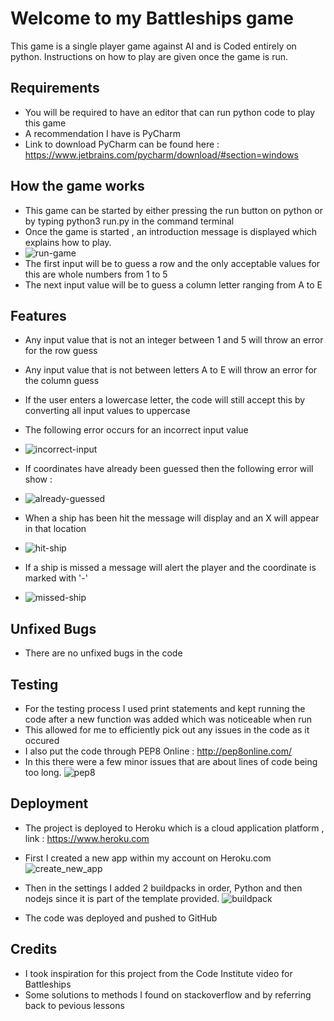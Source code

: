 # Welcome to my Battleships game 
This game is a single player game against AI and is Coded entirely on python. Instructions on how to play are given once the game is run.

## Requirements

- You will be required to have an editor that can run python code to play this game
- A recommendation I have is PyCharm 
- Link to download PyCharm can be found here : https://www.jetbrains.com/pycharm/download/#section=windows

## How the game works

- This game can be started by either pressing the run button on python or by typing python3 run.py in the command terminal
- Once the game is started , an introduction message is displayed which explains how to play.
- ![run-game](https://user-images.githubusercontent.com/97538312/177016232-57b648ee-4794-4fc9-9648-61c3a27a2494.jpg)
- The first input will be to guess a row and the only acceptable values for this are whole numbers from 1 to 5
- The next input value will be to guess a column letter ranging from A to E 

## Features
- Any input value that is not an integer between 1 and 5 will throw an error for the row guess
- Any input value that is not between letters A to E will throw an error for the column guess
- If the user enters a lowercase letter, the code will still accept this by converting all input values to uppercase
- The following error occurs for an incorrect input value
- ![incorrect-input](https://user-images.githubusercontent.com/97538312/177016836-1e56e5e7-a773-429f-a6cb-f97e97febb7e.jpg)

- If coordinates have already been guessed then the following error will show :
- ![already-guessed](https://user-images.githubusercontent.com/97538312/177017306-8008e8e3-fa97-4cd4-aed2-c4c5232506ce.jpg)

- When a ship has been hit the message will display and an X will appear in that location 
- ![hit-ship](https://user-images.githubusercontent.com/97538312/177017317-b4bd8dd8-a7a7-4b7b-a2eb-3974c7a530d7.jpg)

- If a ship is missed a message will alert the player and the coordinate is marked with '-'
- ![missed-ship](https://user-images.githubusercontent.com/97538312/177017327-242b8e64-6757-4286-bfc6-312d13a181df.jpg)




## Unfixed Bugs
- There are no unfixed bugs in the code

## Testing
- For the testing process I used print statements and kept running the code after a new function was added which was noticeable when run
- This allowed for me to efficiently pick out any issues in the code as it occured
- I also put the code through PEP8 Online : http://pep8online.com/
- In this there were a few minor issues that are about lines of code being too long.
 ![pep8](https://user-images.githubusercontent.com/97538312/177018534-2c88db68-38be-48a0-a0af-33f88cfcdac5.jpg)

 
 
## Deployment
- The project is deployed to Heroku which is a cloud application platform , link : https://www.heroku.com
- First I created a new app within my account on Heroku.com 
 ![create_new_app](https://user-images.githubusercontent.com/97538312/177018312-f5f5d0fc-3fa9-4bf6-ab25-66f7f26c52d4.jpg)
 
 - Then in the settings I added 2 buildpacks in order, Python and then nodejs since it is part of the template provided.
 ![buildpack](https://user-images.githubusercontent.com/97538312/177018327-df74eafe-c0e3-4443-9ecb-fe68a783e9df.jpg)

 - The code was deployed and pushed to GitHub 
 
## Credits

 - I took inspiration for this project from the Code Institute video for Battleships
 - Some solutions to methods I found on stackoverflow and by referring back to pevious lessons

